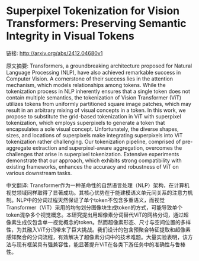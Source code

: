 # Superpixel Tokenization for Vision Transformers: Preserving Semantic Integrity in Visual Tokens

链接: http://arxiv.org/abs/2412.04680v1

原文摘要:
Transformers, a groundbreaking architecture proposed for Natural Language
Processing (NLP), have also achieved remarkable success in Computer Vision. A
cornerstone of their success lies in the attention mechanism, which models
relationships among tokens. While the tokenization process in NLP inherently
ensures that a single token does not contain multiple semantics, the
tokenization of Vision Transformer (ViT) utilizes tokens from uniformly
partitioned square image patches, which may result in an arbitrary mixing of
visual concepts in a token. In this work, we propose to substitute the
grid-based tokenization in ViT with superpixel tokenization, which employs
superpixels to generate a token that encapsulates a sole visual concept.
Unfortunately, the diverse shapes, sizes, and locations of superpixels make
integrating superpixels into ViT tokenization rather challenging. Our
tokenization pipeline, comprised of pre-aggregate extraction and
superpixel-aware aggregation, overcomes the challenges that arise in superpixel
tokenization. Extensive experiments demonstrate that our approach, which
exhibits strong compatibility with existing frameworks, enhances the accuracy
and robustness of ViT on various downstream tasks.

中文翻译:
Transformer作为一种革命性的自然语言处理（NLP）架构，在计算机视觉领域同样取得了显著成功。其核心优势在于能建模语义单元间关系的注意力机制。NLP中的分词过程天然保证了单个token不包含多重语义，而视觉Transformer（ViT）采用的均匀划分图像块生成token的方式，可能导致单个token混杂多个视觉概念。本研究提出用超像素分词替代ViT的网格分词，通过超像素生成仅包含单一视觉概念的token。然而超像素形态、尺寸与空间位置的多样性，为其融入ViT分词带来了巨大挑战。我们设计的包含预聚合特征提取和超像素感知聚合的分词流程，有效解决了超像素分词中的技术难题。大量实验表明，该方法与现有框架具有强兼容性，能显著提升ViT在各类下游任务中的准确性与鲁棒性。
